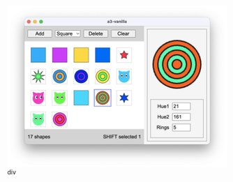 <div align="center">
<a href="https://github.com/albertosanchez14/shape-editing-app">
  <img src="https://github.com/albertosanchez14/shape-editing-app/blob/master/public/a3-screencap.png" alt="Preview" width=800/>
</a>
</div>div
